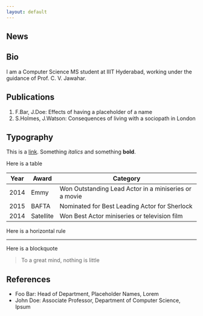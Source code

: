 ```yaml
---
layout: default
---
```

<!-- 

<div class = "top-container top-content">
<img class="profile-picture" src="sherlock.jpg">
<hr>

Abhishek Jha  
MS (by research), Computer Science  
[Centre for Visual Information Technology (CVIT)](http://cvit.iiit.ac.in)  
[IIIT Hyderabad](http://iiit.ac.in)

</div>
 -->

<!-- <div>
<div class="alignable pull-left">
<img class="profile-picture" src="sherlock.jpg" />
</div>

<div class="alignable pull-right">

Abhishek Jha  
MS (by research), Computer Science  
[Centre for Visual Information Technology (CVIT)](http://cvit.iiit.ac.in)  
[IIIT Hyderabad](http://iiit.ac.in)
</div>
</div>

<div style="clear:both"></div> -->

## News



## Bio

I am a Computer Science MS student at IIIT Hyderabad, working under the guidance of Prof. C. V. Jawahar.

## Publications

1. F.Bar, J.Doe: Effects of having a placeholder of a name
2. S.Holmes, J.Watson: Consequences of living with a sociopath in London

## Typography

This is a [link](http://google.com). Something *italics* and something **bold**.

Here is a table

Year | Award | Category
-----|-------|--------
2014 | Emmy  | Won Outstanding Lead Actor in a miniseries or a movie
2015 | BAFTA | Nominated for Best Leading Actor for Sherlock
2014 | Satellite | Won Best Actor miniseries or television film

Here is a horizontal rule

---

Here is a blockquote

> To a great mind, nothing is little

## References

* Foo Bar: Head of Department, Placeholder Names, Lorem
* John Doe: Associate Professor, Department of Computer Science, Ipsum
